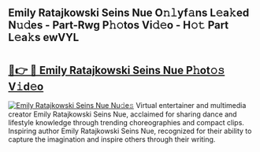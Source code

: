 ## Emily Ratajkowski Seins Nue O𝚗𝚕yf𝚊ns L𝚎a𝚔ed N𝚞𝚍es - Part-Rwg P𝚑𝚘tos Vi𝚍𝚎o - H𝚘𝚝 Part L𝚎a𝚔s ewVYL

# <h2><a href="http://kf5vfz.oniu.top/?m=Emily+Ratajkowski+Seins+Nue">🔗👉 🔴 Emily Ratajkowski Seins Nue P𝚑ot𝚘𝚜 V𝚒d𝚎o</a></h2>

[![Emily Ratajkowski Seins Nue Nu𝚍e𝚜](https://i.imgur.com/0qMVB7G.gif)](http://kf5vfz.oniu.top/?m=Emily+Ratajkowski+Seins+Nue)
Virtual entertainer and multimedia creator Emily Ratajkowski Seins Nue, acclaimed for sharing dance and lifestyle knowledge through trending choreographies and compact clips. Inspiring author Emily Ratajkowski Seins Nue, recognized for their ability to capture the imagination and inspire others through their writing.  
